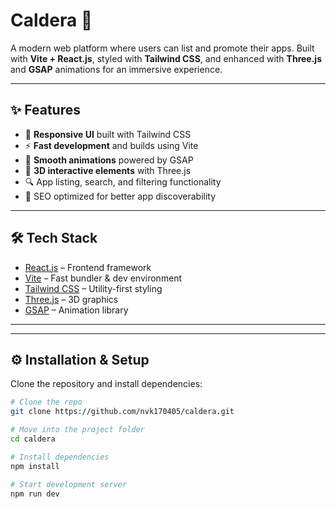# Caldera 🚀  
A modern web platform where users can list and promote their apps. Built with **Vite + React.js**, styled with **Tailwind CSS**, and enhanced with **Three.js** and **GSAP** animations for an immersive experience.  

---

## ✨ Features
- 📱 **Responsive UI** built with Tailwind CSS  
- ⚡ **Fast development** and builds using Vite  
- 🎨 **Smooth animations** powered by GSAP  
- 🌌 **3D interactive elements** with Three.js  
- 🔍 App listing, search, and filtering functionality  
- 🚀 SEO optimized for better app discoverability  

---

## 🛠️ Tech Stack
- [React.js](https://reactjs.org/) – Frontend framework  
- [Vite](https://vitejs.dev/) – Fast bundler & dev environment  
- [Tailwind CSS](https://tailwindcss.com/) – Utility-first styling  
- [Three.js](https://threejs.org/) – 3D graphics  
- [GSAP](https://greensock.com/gsap/) – Animation library  

---

---

## ⚙️ Installation & Setup
Clone the repository and install dependencies:  
```bash
# Clone the repo
git clone https://github.com/nvk170405/caldera.git

# Move into the project folder
cd caldera

# Install dependencies
npm install

# Start development server
npm run dev
